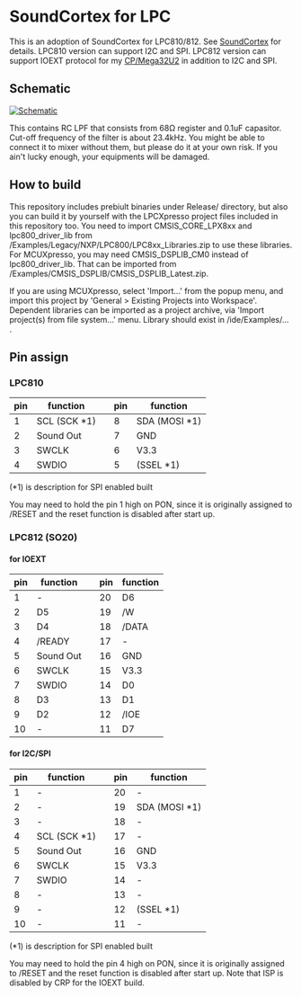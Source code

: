 # SoundCortex for LPC
This is an adoption of SoundCortex for LPC810/812.
See [SoundCortex](https://github.com/toyoshim/SoundCortex) for details.
LPC810 version can support I2C and SPI. LPC812 version can support IOEXT protocol for my [CP/Mega32U2](https://github.com/toyoshim/cp-mega88) in addition to I2C and SPI.

## Schematic
[![Schematic](https://raw.githubusercontent.com/toyoshim/SoundCortexLPC/master/schem.png "Schematic")](https://upverter.com/toyoshim/564092a49959599c/I2CBridge/)

This contains RC LPF that consists from 68Ω register and 0.1uF capasitor. Cut-off frequency of the filter is about 23.4kHz.
You might be able to connect it to mixer without them, but please do it at your own risk. If you ain't lucky enough, your equipments will be damaged.

## How to build
This repository includes prebiult binaries under Release/ directory, but also you can build it by yourself with the LPCXpresso project files included in this repository too.
You need to import CMSIS_CORE_LPX8xx and lpc800_driver_lib from <lpcxpresso>/Examples/Legacy/NXP/LPC800/LPC8xx_Libraries.zip to use these libraries.
For MCUXpresso, you may need CMSIS_DSPLIB_CM0 instead of lpc800_driver_lib. That can be imported from <mcuxpresso>/Examples/CMSIS_DSPLIB/CMSIS_DSPLIB_Latest.zip.

If you are using MCUXpresso, select 'Import...' from the popup menu, and import this project by 'General > Existing Projects into Workspace'. Dependent libraries can be imported as a project archive, via 'Import project(s) from file system...' menu. Library should exist in <mcuxpresso>/ide/Examples/... .

## Pin assign

### LPC810
|pin|  function  | |pin|  function   |
|---|------------|-|---|-------------|
| 1 |SCL (SCK *1)| | 8 |SDA (MOSI *1)|
| 2 |Sound Out   | | 7 |GND          |
| 3 |SWCLK       | | 6 |V3.3         |
| 4 |SWDIO       | | 5 |(SSEL *1)    |

(*1) is description for SPI enabled built

You may need to hold the pin 1 high on PON, since it is originally assigned to /RESET and the reset function is disabled after start up.

### LPC812 (SO20)
#### for IOEXT
|pin|  function  | |pin|  function   |
|---|------------|-|---|-------------|
| 1 |-           | |20 |D6           |
| 2 |D5          | |19 |/W           |
| 3 |D4          | |18 |/DATA        |
| 4 |/READY      | |17 |-            |
| 5 |Sound Out   | |16 |GND          |
| 6 |SWCLK       | |15 |V3.3         |
| 7 |SWDIO       | |14 |D0           |
| 8 |D3          | |13 |D1           |
| 9 |D2          | |12 |/IOE         |
|10 |-           | |11 |D7           |

#### for I2C/SPI
|pin|  function  | |pin|  function   |
|---|------------|-|---|-------------|
| 1 |-           | |20 |-            |
| 2 |-           | |19 |SDA (MOSI *1)|
| 3 |-           | |18 |-            |
| 4 |SCL (SCK *1)| |17 |-            |
| 5 |Sound Out   | |16 |GND          |
| 6 |SWCLK       | |15 |V3.3         |
| 7 |SWDIO       | |14 |-            |
| 8 |-           | |13 |-            |
| 9 |-           | |12 |(SSEL *1)    |
|10 |-           | |11 |-            |

(*1) is description for SPI enabled built

You may need to hold the pin 4 high on PON, since it is originally assigned to /RESET and the reset function is disabled after start up.
Note that ISP is disabled by CRP for the IOEXT build.

